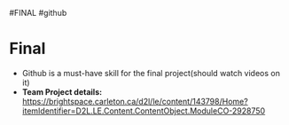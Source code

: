 #FINAL #github
# Final
- Github is a must-have skill for the final project(should watch videos on it)
- **Team Project details:** https://brightspace.carleton.ca/d2l/le/content/143798/Home?itemIdentifier=D2L.LE.Content.ContentObject.ModuleCO-2928750 
